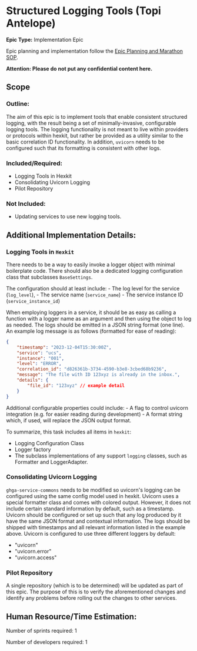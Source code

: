 # Structured Logging Tools (Topi Antelope)
**Epic Type:** Implementation Epic

Epic planning and implementation follow the
[Epic Planning and Marathon SOP](https://docs.ghga-dev.de/main/sops/sop001_epic_planning.html).

**Attention: Please do not put any confidential content here.**

## Scope
### Outline:
The aim of this epic is to implement tools that enable consistent structured logging,
with the result being a set of minimally-invasive, configurable logging tools. The
logging functionality is not meant to live within providers or protocols within hexkit,
but rather be provided as a utility similar to the basic correlation ID functionality.
In addition, `uvicorn` needs to be configured such that its formatting is consistent
with other logs.

### Included/Required:
- Logging Tools in Hexkit
- Consolidating Uvicorn Logging
- Pilot Repository

### Not Included:
- Updating services to use new logging tools.


## Additional Implementation Details:

### Logging Tools in `Hexkit`
There needs to be a way to easily invoke a logger object with minimal boilerplate code.
There should also be a dedicated logging configuration class that subclasses `BaseSettings`.

The configuration should at least include:
    - The log level for the service (`log_level`),
    - The service name (`service_name`)
    - The service instance ID (`service_instance_id`)

When employing loggers in a service, it should be as easy as calling a function with a logger
name as an argument and then using the object to log as needed.
The logs should be emitted in a JSON string format (one line). An example log message is as
follows (formatted for ease of reading):

```json
{
	"timestamp": "2023-12-04T15:30:00Z",
	"service": "ucs",
	"instance": "001",
	"level": "ERROR",
	"correlation_id": "d826361b-3734-4590-b3e8-3cbed68b9236",
	"message": "The file with ID 123xyz is already in the inbox.",
    "details": {
		"file_id": "123xyz" // example detail
	}
}
```
Additional configurable properties could include:
    - A flag to control uvicorn integration (e.g. for easier reading during development)
    - A format string which, if used, will replace the JSON output format.

To summarize, this task includes all items in `hexkit`:
- Logging Configuration Class
- Logger factory
- The subclass implementations of any support `logging` classes, such as
Formatter and LoggerAdapter.

### Consolidating Uvicorn Logging
`ghga-service-commons` needs to be modified so uvicorn's logging can be configured using the same
config model used in hexkit.
Uvicorn uses a special formatter class and comes with colored output. However, it does
not include certain standard information by default, such as a timestamp.
Uvicorn should be configured or set up such that any log produced by it have the same
JSON format and contextual information. The logs should be shipped with timestamps and all
relevant information listed in the example above. Uvicorn is configured to use three different
loggers by default:
- "uvicorn"
- "uvicorn.error"
- "uvicorn.access"

### Pilot Repository
A single repository (which is to be determined) will be updated as part of this epic.
The purpose of this is to verify the aforementioned changes and identify any problems
before rolling out the changes to other services.

## Human Resource/Time Estimation:

Number of sprints required: 1

Number of developers required: 1
